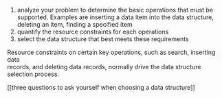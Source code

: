 1) analyze your problem to determine the basic operations that must be supported. Examples are inserting a data item into the data structure, deleting an item, finding a specified item
2) quantify the resource constraints for each operations
3) select the data structure that best meets these requirements


Resource constraints on certain key operations, such as search, inserting data  
records, and deleting data records, normally drive the data structure selection process.

[[three questions to ask yourself when choosing a data structure]]
